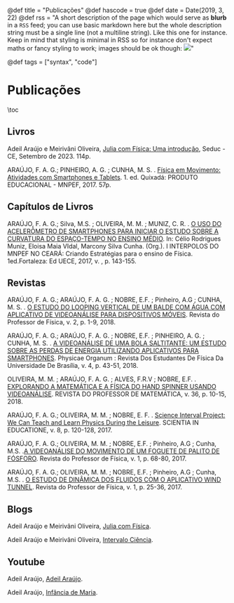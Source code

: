 @def title = "Publicações"
@def hascode = true
@def date = Date(2019, 3, 22)
@def rss = "A short description of the page which would serve as **blurb** in a `RSS` feed; you can use basic markdown here but the whole description string must be a single line (not a multiline string). Like this one for instance. Keep in mind that styling is minimal in RSS so for instance don't expect maths or fancy styling to work; images should be ok though: ![](https://upload.wikimedia.org/wikipedia/en/3/32/Rick_and_Morty_opening_credits.jpeg)"

@def tags = ["syntax", "code"]

# Publicações

\toc

## Livros

Adeil Araújo e Meirivâni Oliveira, [Julia com Física: Uma introdução](https://www.seduc.ce.gov.br/wp-content/uploads/sites/37/2023/09/Ebook-02-Julia-com-Fisica.pdf), Seduc - CE, Setembro de 2023. 114p.

ARAÚJO, F. A. G.; PINHEIRO, A. G. ; CUNHA, M. S. . [Física em Movimento: Atividades com Smartphones e Tablets](https://www.researchgate.net/publication/325370876_Fisica_em_Movimento_Atividades_com_Smartphones_e_Tablets). 1. ed. Quixadá: PRODUTO EDUCACIONAL - MNPEF, 2017. 57p. 

## Capítulos de Livros

ARAÚJO, F. A. G.; Silva, M.S. ; OLIVEIRA, M. M. ; MUNIZ, C. R. . [O USO DO ACELERÔMETRO DE SMARTPHONES PARA INICIAR O ESTUDO SOBRE A CURVATURA DO ESPAÇO-TEMPO NO ENSINO MÉDIO](https://drive.google.com/file/d/11mVL6mMc6Lt4f5mIxMx2ojBqvosak8kb/view?usp=sharing). In: Célio Rodrigues Muniz, Eloisa Maia VIdal, Marcony Silva Cunha. (Org.). I INTERPOLOS DO MNPEF NO CEARÁ: Criando Estratégias para o ensino de Física. 1ed.Fortaleza: Ed UECE, 2017, v. , p. 143-155.

## Revistas

ARAÚJO, F. A. G.; ARAÚJO, F. A. G. ; NOBRE, E.F. ; Pinheiro, A.G ; CUNHA, M. S. . [O ESTUDO DO LOOPING VERTICAL DE UM BALDE COM ÁGUA COM APLICATIVO DE VIDEOANÁLISE PARA DISPOSITIVOS MÓVEIS](https://periodicos.unb.br/index.php/rpf/article/view/11893). Revista do Professor de Física, v. 2, p. 1-9, 2018.


ARAÚJO, F. A. G.; ARAÚJO, F. A. G. ; NOBRE, E.F. ; PINHEIRO, A. G. ; CUNHA, M. S. . [A VIDEOANÁLISE DE UMA BOLA SALTITANTE: UM ESTUDO SOBRE AS PERDAS DE ENERGIA UTILIZANDO APLICATIVOS PARA SMARTPHONES](https://www.researchgate.net/publication/327226249_A_VIDEOANALISE_DE_UMA_BOLA_SALTITANTE_UM_ESTUDO_SOBRE_AS_PERDAS_DE_ENERGIA_UTILIZANDO_APLICATIVOS_PARA_SMARTPHONES). Physicae Organum : Revista Dos Estudantes De Física Da Universidade De Brasília, v. 4, p. 43-51, 2018.

OLIVEIRA, M. M. ; ARAÚJO, F. A. G. ; ALVES, F.R.V ; NOBRE, E.F. . [EXPLORANDO A MATEMÁTICA E A FÍSICA DO HAND SPINNER USANDO VIDEOANÁLISE](https://www.researchgate.net/publication/328491662_EXPLORANDO_A_MATEMATICA_E_A_FISICA_DO_HAND_SPINNER_USANDO_VIDEOANALISE). REVISTA DO PROFESSOR DE MATEMÁTICA, v. 36, p. 10-15, 2018.

ARAÚJO, F. A. G.; OLIVEIRA, M. M. ; NOBRE, E. F. . [Science Interval Project: We Can Teach and Learn Physics During the Leisure](https://ojs.cuni.cz/scied/article/view/736). SCIENTIA IN EDUCATIONE, v. 8, p. 120-128, 2017.

ARAÚJO, F. A. G.; OLIVEIRA, M. M. ; NOBRE, E.F. ; Pinheiro, A.G ; Cunha, M.S. .[A VIDEOANÁLISE DO MOVIMENTO DE UM FOGUETE DE PALITO DE FÓSFORO](https://periodicos.unb.br/index.php/rpf/article/view/7073). Revista do Professor de Física, v. 1, p. 68-80, 2017.

ARAÚJO, F. A. G.; OLIVEIRA, M. M. ; NOBRE, E.F. ; Pinheiro, A.G ; Cunha, M.S. . [O ESTUDO DE DINÂMICA DOS FLUIDOS COM O APLICATIVO WIND TUNNEL](https://periodicos.unb.br/index.php/rpf/article/view/7070). Revista do Professor de Física, v. 1, p. 25-36, 2017.

## Blogs

Adeil Araújo e Meirivâni Oliveira, [Julia com Física](https://juliacomfisica.github.io/menu2/).

Adeil Araújo e Meirivâni Oliveira, [Intervalo Ciência](https://intervalociencia.blogspot.com/).

## Youtube

Adeil Araújo, [Adeil Araújo](https://www.youtube.com/@AdeilAraujo).

Adeil Araújo, [Infância de Maria](https://www.youtube.com/@infanciademaria).

